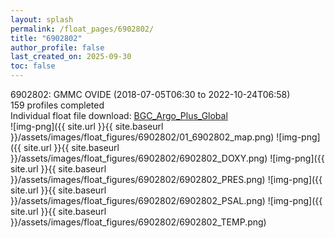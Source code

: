 ```yaml
---
layout: splash
permalink: /float_pages/6902802/
title: "6902802"
author_profile: false
last_created_on: 2025-09-30
toc: false
---
```

 
6902802: GMMC OVIDE (2018-07-05T06:30 to 2022-10-24T06:58)\
159 profiles completed\
Individual float file download: [BGC_Argo_Plus_Global](https://ftp.soest.hawaii.edu/bgc_argo_plus/Individual_Floats/outliers_removed/6902802_Sprof_processed.nc)\
![img-png]({{ site.url }}{{ site.baseurl }}/assets/images/float_figures/6902802/01_6902802_map.png)
![img-png]({{ site.url }}{{ site.baseurl }}/assets/images/float_figures/6902802/6902802_DOXY.png)
![img-png]({{ site.url }}{{ site.baseurl }}/assets/images/float_figures/6902802/6902802_PRES.png)
![img-png]({{ site.url }}{{ site.baseurl }}/assets/images/float_figures/6902802/6902802_PSAL.png)
![img-png]({{ site.url }}{{ site.baseurl }}/assets/images/float_figures/6902802/6902802_TEMP.png)

